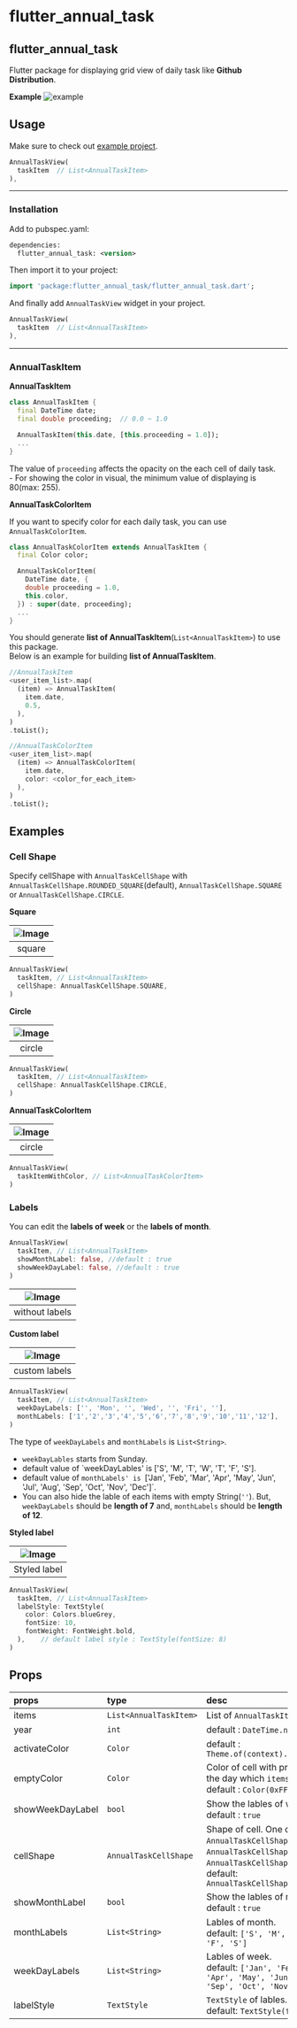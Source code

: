 # flutter_annual_task

## flutter_annual_task
Flutter package for displaying grid view of daily task like **Github Distribution**.

**Example**
![example](./example/assets/example.png)

## Usage

Make sure to check out [example project](https://github.com/HuanSuh/flutter_annual_task/tree/master/example).

```dart
AnnualTaskView(
  taskItem	// List<AnnualTaskItem>
),
```

- - -
### Installation
Add to pubspec.yaml:
```xml
dependencies:
  flutter_annual_task: <version>
```
Then import it to your project:
```dart
import 'package:flutter_annual_task/flutter_annual_task.dart';
```
And finally add `AnnualTaskView` widget in your project.
```dart
AnnualTaskView(
  taskItem	// List<AnnualTaskItem>
),
```
- - -

### AnnualTaskItem
**AnnualTaskItem**

```dart
class AnnualTaskItem {
  final DateTime date;
  final double proceeding;	// 0.0 ~ 1.0

  AnnualTaskItem(this.date, [this.proceeding = 1.0]);
  ...
}
```
The value of `proceeding` affects the opacity on the each cell of daily task.<br/>- For showing the color in visual, the minimum value of displaying is 80(max: 255).
</br>

**AnnualTaskColorItem**

If you want to specify color for each daily task, you can use `AnnualTaskColorItem`.
```dart
class AnnualTaskColorItem extends AnnualTaskItem {
  final Color color;

  AnnualTaskColorItem(
    DateTime date, {
    double proceeding = 1.0,
    this.color,
  }) : super(date, proceeding);
  ...
}
```

You should generate **list of AnnualTaskItem**(`List<AnnualTaskItem>`) to use this package.</br>Below is an example for building  **list of AnnualTaskItem**.
```dart
//AnnualTaskItem
<user_item_list>.map(
  (item) => AnnualTaskItem(
    item.date,
    0.5,
  ),
)
.toList();

//AnnualTaskColorItem
<user_item_list>.map(
  (item) => AnnualTaskColorItem(
    item.date,
    color: <color_for_each_item>
  ),
)
.toList();
```
## Examples
### Cell Shape
Specify cellShape with `AnnualTaskCellShape` with `AnnualTaskCellShape.ROUNDED_SQUARE`(default), `AnnualTaskCellShape.SQUARE` or `AnnualTaskCellShape.CIRCLE`.

**Square**

| ![Image](./example/assets/example_cellshape_square.png) |
| :---: |
| square |
```dart
AnnualTaskView(
  taskItem, // List<AnnualTaskItem>
  cellShape: AnnualTaskCellShape.SQUARE,
)
```
**Circle**

| ![Image](./example/assets/example_cellshape_circle.png) |
| :---: |
| circle |

```dart
AnnualTaskView(
  taskItem, // List<AnnualTaskItem>
  cellShape: AnnualTaskCellShape.CIRCLE,
)
```

**AnnualTaskColorItem**

| ![Image](./example/assets/example_cellshape_coloritem.png) |
| :---: |
| circle |

```dart
AnnualTaskView(
  taskItemWithColor, // List<AnnualTaskColorItem>
)
```

### Labels
You can edit the **labels of week** or the **labels of month**.
```dart
AnnualTaskView(
  taskItem, // List<AnnualTaskItem>
  showMonthLabel: false, //default : true
  showWeekDayLabel: false, //default : true
)
```

| ![Image](./example/assets/example_label_without.png) |
| :---: |
| without labels |

**Custom label**

| ![Image](./example/assets/example_label_custom.png) |
| :---: |
| custom labels |
```dart
AnnualTaskView(
  taskItem, // List<AnnualTaskItem>
  weekDayLabels: ['', 'Mon', '', 'Wed', '', 'Fri', ''],
  monthLabels: ['1','2','3','4','5','6','7','8','9','10','11','12'],
)
```
The type of `weekDayLabels` and `monthLabels` is `List<String>`.

- `weekDayLables` starts from Sunday.
- default value of `weekDayLables' is ['S', 'M', 'T', 'W', 'T', 'F', 'S'].
- default value of `monthLabels' is `['Jan', 'Feb', 'Mar', 'Apr', 'May', 'Jun', 'Jul', 'Aug', 'Sep', 'Oct', 'Nov', 'Dec']`.
- You can also hide the lable of each items with empty String(`''`). But, `weekDayLabels` should be **length of 7** and, `monthLabels` should be **length of 12**.

**Styled label**

| ![Image](./example/assets/example_label_style.png) |
| :---: |
| Styled label |
```dart
AnnualTaskView(
  taskItem, // List<AnnualTaskItem>
  labelStyle: TextStyle(
    color: Colors.blueGrey,
    fontSize: 10,
    fontWeight: FontWeight.bold,
  ),	// default label style : TextStyle(fontSize: 8)
)
```
## Props

| props | type | desc |
| :--- | :--- | :--------------- |
| items | `List<AnnualTaskItem>` | List of `AnnualTaskItem` |
| year | `int` | default : `DateTime.now().year` |
| activateColor | `Color` | default : `Theme.of(context).primaryColor` |
| emptyColor | `Color` | Color of cell with proceeding `0.0` or the day which `items` doesn't contain. <br/>default : `Color(0xFFD0D0D0)` |
| showWeekDayLabel | `bool` | Show the lables of week, if true.<br/>default : `true` |
| cellShape | `AnnualTaskCellShape` | Shape of cell. One of `AnnualTaskCellShape.ROUNDED_SQUARE`, `AnnualTaskCellShape.SQUARE` or `AnnualTaskCellShape.CIRCLE`.<br/>default: `AnnualTaskCellShape.ROUNDED_SQUARE` |
| showMonthLabel | `bool` | Show the lables of month, if true.<br/>default : `true` |
| monthLabels | `List<String>` | Lables of month.<br/>default: `['S', 'M', 'T', 'W', 'T', 'F', 'S']` |
| weekDayLabels | `List<String>` | Lables of week.<br/>default: `['Jan', 'Feb', 'Mar', 'Apr', 'May', 'Jun', 'Jul', 'Aug', 'Sep', 'Oct', 'Nov', 'Dec']` |
| labelStyle | `TextStyle` | `TextStyle` of lables.<br/>default: `TextStyle(fontSize: 8)` |
